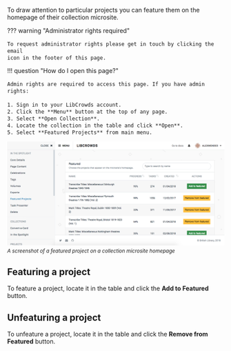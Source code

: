 To draw attention to particular projects you can feature them on the homepage
of their collection microsite.

??? warning "Administrator rights required"

    To request administrator rights please get in touch by clicking the email
    icon in the footer of this page.

!!! question "How do I open this page?"

    Admin rights are required to access this page. If you have admin rights:

    1. Sign in to your LibCrowds account.
    2. Click the **Menu** button at the top of any page.
    3. Select **Open Collection**.
    4. Locate the collection in the table and click **Open**.
    5. Select **Featured Projects** from main menu.

![A screenshot of a featured project on a collection microsite homepage](/assets/img/collection/featured.png?raw=true)
<br><small>*A screenshot of a featured project on a collection microsite homepage*</small>

## Featuring a project

To feature a project, locate it in the table and click the **Add to Featured**
button.

## Unfeaturing a project

To unfeature a project, locate it in the table and click the
**Remove from Featured** button.
